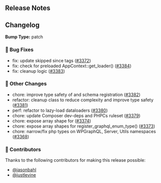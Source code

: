 ## Release Notes



## Changelog

**Bump Type:** patch

### 🐛 Bug Fixes
- fix: update skipped since tags ([#3372](https://github.com/wp-graphql/wp-graphql/pull/3372))
- fix: check for preloaded AppContext::get_loader() ([#3384](https://github.com/wp-graphql/wp-graphql/pull/3384))
- fix: cleanup  logic ([#3383](https://github.com/wp-graphql/wp-graphql/pull/3383))

### 🔄 Other Changes
- chore: improve type safety of  and schema registration ([#3382](https://github.com/wp-graphql/wp-graphql/pull/3382))
- refactor: cleanup  class to reduce complexity and improve type safety ([#3381](https://github.com/wp-graphql/wp-graphql/pull/3381))
- perf: refactor  to lazy-load dataloaders ([#3380](https://github.com/wp-graphql/wp-graphql/pull/3380))
- chore: update Composer dev-deps and PHPCs ruleset ([#3379](https://github.com/wp-graphql/wp-graphql/pull/3379))
- chore: expose array shape for   ([#3374](https://github.com/wp-graphql/wp-graphql/pull/3374))
- chore: expose array shapes for register_graphql_enum_type()  ([#3373](https://github.com/wp-graphql/wp-graphql/pull/3373))
- chore: narrow/fix php types on WPGraphQL, Server, Utils namespaces ([#3368](https://github.com/wp-graphql/wp-graphql/pull/3368))

### 👏 Contributors

Thanks to the following contributors for making this release possible:

- [@jasonbahl](https://github.com/jasonbahl)
- [@justlevine](https://github.com/justlevine)
